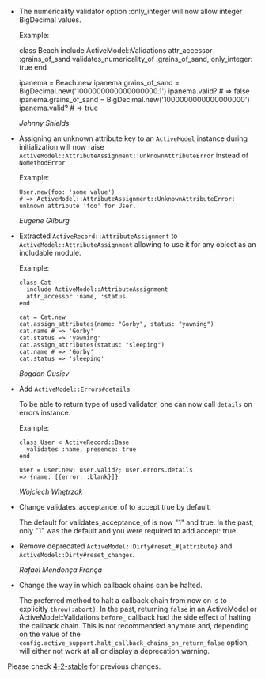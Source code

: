 *   The numericality validator option :only_integer will now allow integer BigDecimal values.

    Example:

      class Beach
        include ActiveModel::Validations
        attr_accessor :grains_of_sand
        validates_numericality_of :grains_of_sand, only_integer: true
      end

      ipanema = Beach.new
      ipanema.grains_of_sand = BigDecimal.new('1000000000000000000.1')
      ipanema.valid? # => false
      ipanema.grains_of_sand = BigDecimal.new('1000000000000000000')
      ipanema.valid? # => true

    *Johnny Shields*

*   Assigning an unknown attribute key to an `ActiveModel` instance during initialization
    will now raise `ActiveModel::AttributeAssignment::UnknownAttributeError` instead of
    `NoMethodError`

    Example:

        User.new(foo: 'some value')
        # => ActiveModel::AttributeAssignment::UnknownAttributeError: unknown attribute 'foo' for User.

    *Eugene Gilburg*

*   Extracted `ActiveRecord::AttributeAssignment` to `ActiveModel::AttributeAssignment`
    allowing to use it for any object as an includable module.

    Example:

        class Cat
          include ActiveModel::AttributeAssignment
          attr_accessor :name, :status
        end

        cat = Cat.new
        cat.assign_attributes(name: "Gorby", status: "yawning")
        cat.name # => 'Gorby'
        cat.status => 'yawning'
        cat.assign_attributes(status: "sleeping")
        cat.name # => 'Gorby'
        cat.status => 'sleeping'

    *Bogdan Gusiev*

*   Add `ActiveModel::Errors#details`

    To be able to return type of used validator, one can now call `details`
    on errors instance.

    Example:

        class User < ActiveRecord::Base
          validates :name, presence: true
        end

        user = User.new; user.valid?; user.errors.details
        => {name: [{error: :blank}]}

    *Wojciech Wnętrzak*

*   Change validates_acceptance_of to accept true by default.

    The default for validates_acceptance_of is now "1" and true.
    In the past, only "1" was the default and you were required to add
    accept: true.

*   Remove deprecated `ActiveModel::Dirty#reset_#{attribute}` and
    `ActiveModel::Dirty#reset_changes`.

    *Rafael Mendonça França*

*   Change the way in which callback chains can be halted.

    The preferred method to halt a callback chain from now on is to explicitly
    `throw(:abort)`.
    In the past, returning `false` in an ActiveModel or ActiveModel::Validations
    `before_` callback had the side effect of halting the callback chain.
    This is not recommended anymore and, depending on the value of the
    `config.active_support.halt_callback_chains_on_return_false` option, will
    either not work at all or display a deprecation warning.


Please check [4-2-stable](https://github.com/rails/rails/blob/4-2-stable/activemodel/CHANGELOG.md) for previous changes.

